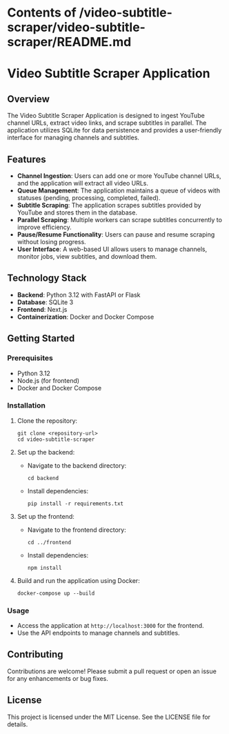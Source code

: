 # Contents of /video-subtitle-scraper/video-subtitle-scraper/README.md

# Video Subtitle Scraper Application

## Overview
The Video Subtitle Scraper Application is designed to ingest YouTube channel URLs, extract video links, and scrape subtitles in parallel. The application utilizes SQLite for data persistence and provides a user-friendly interface for managing channels and subtitles.

## Features
- **Channel Ingestion**: Users can add one or more YouTube channel URLs, and the application will extract all video URLs.
- **Queue Management**: The application maintains a queue of videos with statuses (pending, processing, completed, failed).
- **Subtitle Scraping**: The application scrapes subtitles provided by YouTube and stores them in the database.
- **Parallel Scraping**: Multiple workers can scrape subtitles concurrently to improve efficiency.
- **Pause/Resume Functionality**: Users can pause and resume scraping without losing progress.
- **User Interface**: A web-based UI allows users to manage channels, monitor jobs, view subtitles, and download them.

## Technology Stack
- **Backend**: Python 3.12 with FastAPI or Flask
- **Database**: SQLite 3
- **Frontend**: Next.js
- **Containerization**: Docker and Docker Compose

## Getting Started

### Prerequisites
- Python 3.12
- Node.js (for frontend)
- Docker and Docker Compose

### Installation
1. Clone the repository:
   ```
   git clone <repository-url>
   cd video-subtitle-scraper
   ```

2. Set up the backend:
   - Navigate to the backend directory:
     ```
     cd backend
     ```
   - Install dependencies:
     ```
     pip install -r requirements.txt
     ```

3. Set up the frontend:
   - Navigate to the frontend directory:
     ```
     cd ../frontend
     ```
   - Install dependencies:
     ```
     npm install
     ```

4. Build and run the application using Docker:
   ```
   docker-compose up --build
   ```

### Usage
- Access the application at `http://localhost:3000` for the frontend.
- Use the API endpoints to manage channels and subtitles.

## Contributing
Contributions are welcome! Please submit a pull request or open an issue for any enhancements or bug fixes.

## License
This project is licensed under the MIT License. See the LICENSE file for details.